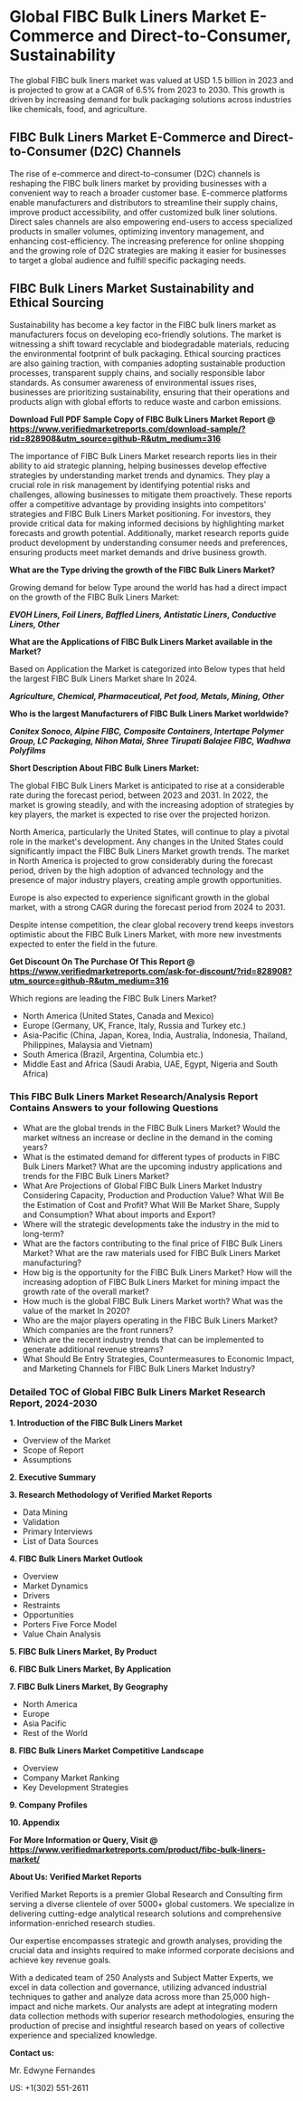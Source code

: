 <h1>Global FIBC Bulk Liners Market E-Commerce and Direct-to-Consumer, Sustainability</h1><p class=""><p>The global FIBC bulk liners market was valued at USD 1.5 billion in 2023 and is projected to grow at a CAGR of 6.5% from 2023 to 2030. This growth is driven by increasing demand for bulk packaging solutions across industries like chemicals, food, and agriculture.</p><h2>FIBC Bulk Liners Market E-Commerce and Direct-to-Consumer (D2C) Channels</h2><p>The rise of e-commerce and direct-to-consumer (D2C) channels is reshaping the FIBC bulk liners market by providing businesses with a convenient way to reach a broader customer base. E-commerce platforms enable manufacturers and distributors to streamline their supply chains, improve product accessibility, and offer customized bulk liner solutions. Direct sales channels are also empowering end-users to access specialized products in smaller volumes, optimizing inventory management, and enhancing cost-efficiency. The increasing preference for online shopping and the growing role of D2C strategies are making it easier for businesses to target a global audience and fulfill specific packaging needs.</p><h2>FIBC Bulk Liners Market Sustainability and Ethical Sourcing</h2><p>Sustainability has become a key factor in the FIBC bulk liners market as manufacturers focus on developing eco-friendly solutions. The market is witnessing a shift toward recyclable and biodegradable materials, reducing the environmental footprint of bulk packaging. Ethical sourcing practices are also gaining traction, with companies adopting sustainable production processes, transparent supply chains, and socially responsible labor standards. As consumer awareness of environmental issues rises, businesses are prioritizing sustainability, ensuring that their operations and products align with global efforts to reduce waste and carbon emissions.</p></p><p class=""><strong>Download Full PDF Sample Copy of FIBC Bulk Liners Market Report @ <a href="https://www.verifiedmarketreports.com/download-sample/?rid=828908&utm_source=github-R&utm_medium=316" target="_blank">https://www.verifiedmarketreports.com/download-sample/?rid=828908&utm_source=github-R&utm_medium=316</a></strong></p><p>The importance of&nbsp;FIBC Bulk Liners Market research reports lies in their ability to aid strategic planning, helping businesses develop effective strategies by understanding market trends and dynamics. They play a crucial role in risk management by identifying potential risks and challenges, allowing businesses to mitigate them proactively. These reports offer a competitive advantage by providing insights into competitors' strategies and FIBC Bulk Liners Market positioning. For investors, they provide critical data for making informed decisions by highlighting market forecasts and growth potential. Additionally, market research reports guide product development by understanding consumer needs and preferences, ensuring products meet market demands and drive business growth.</p><p><strong>What are the&nbsp;Type driving the growth of the FIBC Bulk Liners Market?</strong></p><p id="" class="">Growing demand for below Type around the world has had a direct impact on the growth of the FIBC Bulk Liners Market:</p><p class=""><em><strong>EVOH Liners, Foil Liners, Baffled Liners, Antistatic Liners, Conductive Liners, Other</strong></em></p><p class=""><strong>What are the&nbsp;Applications&nbsp;of FIBC Bulk Liners Market available in the Market?</strong></p><p id="" class="">Based on Application the Market is categorized into Below types that held the largest FIBC Bulk Liners Market share In 2024.</p><p class=""><em><strong>Agriculture, Chemical, Pharmaceutical, Pet food, Metals, Mining, Other</strong></em></p><p class=""><strong>Who is the largest Manufacturers of FIBC Bulk Liners Market worldwide?</strong></p><p><em><strong>Conitex Sonoco, Alpine FIBC, Composite Containers, Intertape Polymer Group, LC Packaging, Nihon Matai, Shree Tirupati Balajee FIBC, Wadhwa Polyfilms</strong></em></p><p id="" class=""><strong>Short Description About FIBC Bulk Liners Market:</strong></p><p>The global FIBC Bulk Liners Market is anticipated to rise at a considerable rate during the forecast period, between 2023 and 2031. In 2022, the market is growing steadily, and with the increasing adoption of strategies by key players, the market is expected to rise over the projected horizon.</p><p>North America, particularly the United States, will continue to play a pivotal role in the market's development. Any changes in the United States could significantly impact the FIBC Bulk Liners Market growth trends. The market in North America is projected to grow considerably during the forecast period, driven by the high adoption of advanced technology and the presence of major industry players, creating ample growth opportunities.</p><p>Europe is also expected to experience significant growth in the global market, with a strong CAGR during the forecast period from 2024 to 2031.</p><p>Despite intense competition, the clear global recovery trend keeps investors optimistic about the FIBC Bulk Liners Market, with more new investments expected to enter the field in the future.</p><p id="" class=""><strong>Get Discount On The Purchase Of This Report @ <a href="https://www.verifiedmarketreports.com/ask-for-discount/?rid=828908?utm_source=github-R&utm_medium=316" target="_blank">https://www.verifiedmarketreports.com/ask-for-discount/?rid=828908?utm_source=github-R&utm_medium=316</a></strong></p><p class="">Which regions are leading the FIBC Bulk Liners Market?</p><ul><li>North America (United States, Canada and Mexico)</li><li>Europe (Germany, UK, France, Italy, Russia and Turkey etc.)</li><li>Asia-Pacific (China, Japan, Korea, India, Australia, Indonesia, Thailand, Philippines, Malaysia and Vietnam)</li><li>South America (Brazil, Argentina, Columbia etc.)</li><li>Middle East and Africa (Saudi Arabia, UAE, Egypt, Nigeria and South Africa)</li></ul><h3 id="" class="">This FIBC Bulk Liners Market Research/Analysis Report Contains Answers to your following Questions</h3><ul><li>What are the global trends in the FIBC Bulk Liners Market? Would the market witness an increase or decline in the demand in the coming years?</li><li>What is the estimated demand for different types of products in FIBC Bulk Liners Market? What are the upcoming industry applications and trends for the FIBC Bulk Liners Market?</li><li>What Are Projections of Global FIBC Bulk Liners Market Industry Considering Capacity, Production and Production Value? What Will Be the Estimation of Cost and Profit? What Will Be Market Share, Supply and Consumption? What about imports and Export?</li><li>Where will the strategic developments take the industry in the mid to long-term?</li><li>What are the factors contributing to the final price of FIBC Bulk Liners Market? What are the raw materials used for FIBC Bulk Liners Market manufacturing?</li><li>How big is the opportunity for the FIBC Bulk Liners Market? How will the increasing adoption of FIBC Bulk Liners Market for mining impact the growth rate of the overall market?</li><li>How much is the global FIBC Bulk Liners Market worth? What was the value of the market In 2020?</li><li>Who are the major players operating in the FIBC Bulk Liners Market? Which companies are the front runners?</li><li>Which are the recent industry trends that can be implemented to generate additional revenue streams?</li><li>What Should Be Entry Strategies, Countermeasures to Economic Impact, and Marketing Channels for FIBC Bulk Liners Market Industry?</li></ul><h3 id="" class="">Detailed TOC of Global FIBC Bulk Liners Market Research Report, 2024-2030</h3><p id="" class=""><strong>1. Introduction of the FIBC Bulk Liners Market</strong></p><ul><li>Overview of the Market</li><li>Scope of Report</li><li>Assumptions</li></ul><p id="" class=""><strong>2. Executive Summary</strong></p><p id="" class=""><strong>3. Research Methodology of Verified Market Reports</strong></p><ul><li>Data Mining</li><li>Validation</li><li>Primary Interviews</li><li>List of Data Sources</li></ul><p id="" class=""><strong>4. FIBC Bulk Liners Market Outlook</strong></p><ul><li>Overview</li><li>Market Dynamics</li><li>Drivers</li><li>Restraints</li><li>Opportunities</li><li>Porters Five Force Model</li><li>Value Chain Analysis</li></ul><p id="" class=""><strong>5. FIBC Bulk Liners Market, By Product</strong></p><p id="" class=""><strong>6. FIBC Bulk Liners Market, By Application</strong></p><p id="" class=""><strong>7. FIBC Bulk Liners Market, By Geography</strong></p><ul><li>North America</li><li>Europe</li><li>Asia Pacific</li><li>Rest of the World</li></ul><p id="" class=""><strong>8. FIBC Bulk Liners Market Competitive Landscape</strong></p><ul><li>Overview</li><li>Company Market Ranking</li><li>Key Development Strategies</li></ul><p id="" class=""><strong>9. Company Profiles</strong></p><p id="" class=""><strong>10. Appendix</strong></p><p id="" class=""><strong>For More Information or Query, Visit @ <a href="https://www.verifiedmarketreports.com/product/fibc-bulk-liners-market/" target="_blank">https://www.verifiedmarketreports.com/product/fibc-bulk-liners-market/</a></strong></p><p id="" class=""><strong>About Us: Verified Market Reports</strong></p><p id="" class="">Verified Market Reports is a premier Global Research and Consulting firm serving a diverse clientele of over 5000+ global customers. We specialize in delivering cutting-edge analytical research solutions and comprehensive information-enriched research studies.</p><p id="" class="">Our expertise encompasses strategic and growth analyses, providing the crucial data and insights required to make informed corporate decisions and achieve key revenue goals.</p><p id="" class="">With a dedicated team of 250 Analysts and Subject Matter Experts, we excel in data collection and governance, utilizing advanced industrial techniques to gather and analyze data across more than 25,000 high-impact and niche markets. Our analysts are adept at integrating modern data collection methods with superior research methodologies, ensuring the production of precise and insightful research based on years of collective experience and specialized knowledge.</p><p id="" class=""><strong>Contact us:</strong></p><p id="" class="">Mr. Edwyne Fernandes</p><p id="" class="">US: +1(302) 551-2611</p>